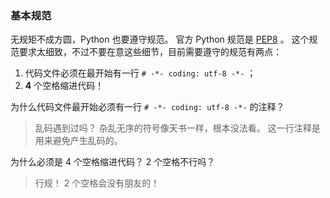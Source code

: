 ### 基本规范 ###
无规矩不成方圆，Python 也要遵守规范。
官方 Python 规范是 [PEP8](https://www.python.org/dev/peps/pep-0008/) 。
这个规范要求太细致，不过不要在意这些细节，目前需要遵守的规范有两点：

1. 代码文件必须在最开始有一行 ```# -*- coding: utf-8 -*-``` ；
2. **4** 个空格缩进代码！

为什么代码文件最开始必须有一行 ```# -*- coding: utf-8 -*-``` 的注释？

> 乱码遇到过吗？
> 杂乱无序的符号像天书一样，根本没法看。
> 这一行注释是用来避免产生乱码的。

为什么必须是 4 个空格缩进代码？ 2 个空格不行吗？

> 行规！
> 2 个空格会没有朋友的！
